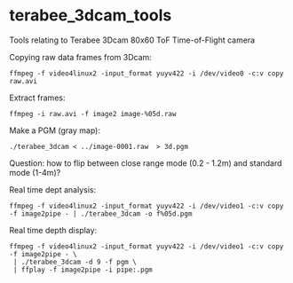 # terabee_3dcam_tools
Tools relating to Terabee 3Dcam 80x60 ToF Time-of-Flight camera

Copying raw data frames from 3Dcam:

```
ffmpeg -f video4linux2 -input_format yuyv422 -i /dev/video0 -c:v copy raw.avi
```

Extract frames:

```
ffmpeg -i raw.avi -f image2 image-%05d.raw
```

Make a PGM (gray map):

```
./terabee_3dcam < ../image-0001.raw  > 3d.pgm
```

Question: how to flip between close range mode (0.2 - 1.2m) and standard mode (1-4m)?


Real time dept analysis:

```
ffmpeg -f video4linux2 -input_format yuyv422 -i /dev/video1 -c:v copy -f image2pipe - | ./terabee_3dcam -o f%05d.pgm

```

Real time depth display:

```
ffmpeg -f video4linux2 -input_format yuyv422 -i /dev/video1 -c:v copy -f image2pipe - \
 | ./terabee_3dcam -d 9 -f pgm \
 | ffplay -f image2pipe -i pipe:.pgm
```
